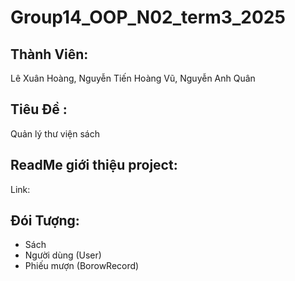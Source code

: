 # Group14_OOP_N02_term3_2025 

## Thành Viên:
Lê Xuân Hoàng, Nguyễn Tiến Hoàng Vũ, Nguyễn Anh Quân

## Tiêu Đề :

Quản lý thư viện sách

## ReadMe giới thiệu project:
Link: 

## Đói Tượng:
- Sách
- Người dùng (User)
- Phiếu mượn (BorowRecord)


